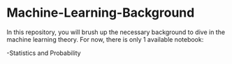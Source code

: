 # Machine-Learning-Background

In this repository, you will brush up the necessary background to dive in the machine learning theory. For now, there is only 1 available notebook:

-Statistics and Probability
